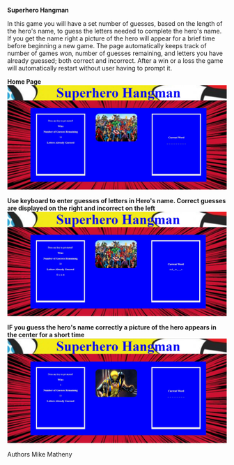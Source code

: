 **Superhero Hangman**

In this game you will have a set number of guesses, based on the length of the hero's name, to guess the letters needed to complete the hero's name. If you get the name right a picture of the hero will appear for a brief time before beginning a new game. The page automatically keeps track of number of games won, number of guesses remaining, and letters you have already guessed; both correct and incorrect. After a win or a loss the game will automatically restart without user having to prompt it.

**Home Page**
![](/assets/images/start.jpg)

**Use keyboard to enter guesses of letters in Hero's name. Correct guesses are displayed on the right and incorrect on the left**
![](/assets/images/play.jpg)

**IF you guess the hero's name correctly a picture of the hero appears in the center for a short time**
![](/assets/images/win.jpg)


Authors
Mike Matheny
